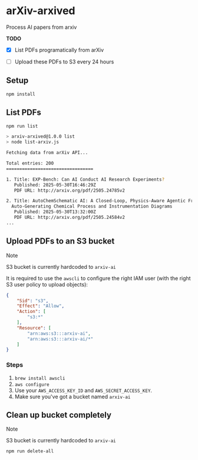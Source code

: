 # arXiv-arxived

Process AI papers from arxiv

**TODO**

- [x] List PDFs programatically from arXiv
- [ ] Upload these PDFs to S3 every 24 hours


## Setup

```bash
npm install
```

## List PDFs

```bash
npm run list

> arxiv-arxived@1.0.0 list
> node list-arxiv.js

Fetching data from arXiv API...

Total entries: 200
=================================

1. Title: EXP-Bench: Can AI Conduct AI Research Experiments?
   Published: 2025-05-30T16:46:29Z
   PDF URL: http://arxiv.org/pdf/2505.24785v2

2. Title: AutoChemSchematic AI: A Closed-Loop, Physics-Aware Agentic Framework for
  Auto-Generating Chemical Process and Instrumentation Diagrams
   Published: 2025-05-30T13:32:00Z
   PDF URL: http://arxiv.org/pdf/2505.24584v2
...
```

## Upload PDFs to an S3 bucket

> [!NOTE]  
> S3 bucket is currently hardcoded to `arxiv-ai`

It is required to use the `awscli` to configure the right IAM user (with the right S3 user policy to upload objects):

```json
{
    "Sid": "s3",
    "Effect": "Allow",
    "Action": [
        "s3:*"
    ],
    "Resource": [
        "arn:aws:s3:::arxiv-ai",
        "arn:aws:s3:::arxiv-ai/*"
    ]
}
```

### Steps

1. `brew install awscli`
2. `aws configure`
3. Use your `AWS_ACCESS_KEY_ID` and `AWS_SECRET_ACCESS_KEY`.
4. Make sure you've got a bucket named `arxiv-ai`


## Clean up bucket completely

> [!NOTE]  
> S3 bucket is currently hardcoded to `arxiv-ai`

```bash
npm run delete-all
```
